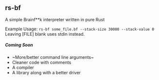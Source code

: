 ## rs-bf
A simple Brainf**k interpreter written in pure Rust

Example Usage: `rs-bf some_file.bf --stack-size 30000 --stack-value 0`
Leaving [FILE] blank uses stdin instead.

##### Coming Soon
* ~More/better command line arguments~
* Cleaner code with comments
* A compiler
* A library along with a better driver
